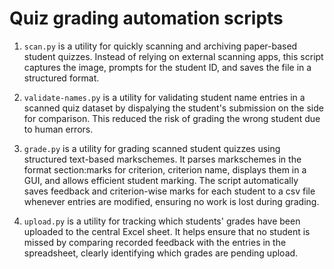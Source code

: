 # Quiz grading automation scripts
1. `scan.py` is a utility for quickly scanning and archiving paper-based student quizzes. Instead of relying on external scanning apps, this script captures the image, prompts for the student ID, and saves the file in a structured format.

2. `validate-names.py` is a utility for validating student name entries in a scanned quiz dataset by dispalying the student's submission on the side for comparison. This reduced the risk of grading the wrong student due to human errors.

3. `grade.py` is a utility for grading scanned student quizzes using structured text-based markschemes. It parses markschemes in the format section:marks for criterion, criterion name, displays them in a GUI, and allows efficient student marking. The script automatically saves feedback and criterion-wise marks for each student to a csv file whenever entries are modified, ensuring no work is lost during grading.

4. `upload.py` is a utility for tracking which students' grades have been uploaded to the central Excel sheet. It helps ensure that no student is missed by comparing recorded feedback with the entries in the spreadsheet, clearly identifying which grades are pending upload.
